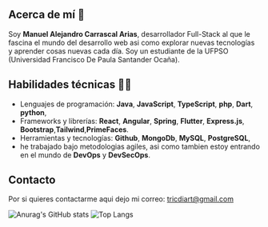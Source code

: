 ## Acerca de mí 🖖
Soy **Manuel Alejandro Carrascal Arias**, desarrollador Full-Stack al que le fascina el mundo del desarrollo web asi como explorar nuevas tecnologías y aprender cosas nuevas cada día. Soy un estudiante de la UFPSO (Universidad Francisco De Paula Santander Ocaña).

## Habilidades técnicas 👨‍💻
- Lenguajes de programación: **Java**, **JavaScript**, **TypeScript**, **php**, **Dart**, **python**,
- Frameworks y librerías: **React**, **Angular**, **Spring**, **Flutter**, **Express.js**, **Bootstrap**,**Tailwind**,**PrimeFaces**.
- Herramientas y tecnologías: **Github**, **MongoDb**, **MySQL**, **PostgreSQL**,
- he trabajado bajo metodologias agiles, asi como tambien estoy entrando en el mundo de **DevOps** y **DevSecOps**.

## Contacto
 Por si quieres contactarme aqui dejo mi correo: tricdiart@gmail.com

![Anurag's GitHub stats](https://github-readme-stats.vercel.app/api?username=ManuelCarrascal&show_icons=true&theme=radical)     ![Top Langs](https://github-readme-stats.vercel.app/api/top-langs/?username=ManuelCarrascal&theme=radical&layout=compact)

